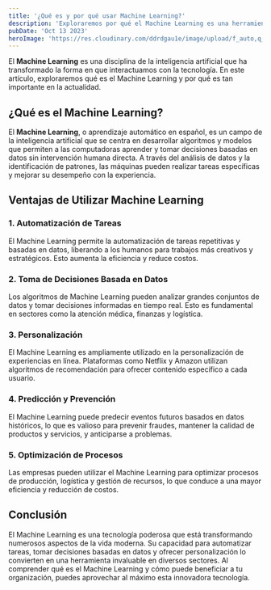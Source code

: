 ```yaml
---
title: '¿Qué es y por qué usar Machine Learning?'
description: 'Exploraremos por qué el Machine Learning es una herramienta poderosa.'
pubDate: 'Oct 13 2023'
heroImage: 'https://res.cloudinary.com/ddrdgau1e/image/upload/f_auto,q_auto/v1/blogt/jzeyta6st84xi9fdeyib'
---
```


El **Machine Learning** es una disciplina de la inteligencia artificial que ha transformado la forma en que interactuamos con la tecnología. En este artículo, exploraremos qué es el Machine Learning y por qué es tan importante en la actualidad.

## ¿Qué es el Machine Learning?

El **Machine Learning**, o aprendizaje automático en español, es un campo de la inteligencia artificial que se centra en desarrollar algoritmos y modelos que permiten a las computadoras aprender y tomar decisiones basadas en datos sin intervención humana directa. A través del análisis de datos y la identificación de patrones, las máquinas pueden realizar tareas específicas y mejorar su desempeño con la experiencia.

## Ventajas de Utilizar Machine Learning

### 1. Automatización de Tareas

El Machine Learning permite la automatización de tareas repetitivas y basadas en datos, liberando a los humanos para trabajos más creativos y estratégicos. Esto aumenta la eficiencia y reduce costos.

### 2. Toma de Decisiones Basada en Datos

Los algoritmos de Machine Learning pueden analizar grandes conjuntos de datos y tomar decisiones informadas en tiempo real. Esto es fundamental en sectores como la atención médica, finanzas y logística.

### 3. Personalización

El Machine Learning es ampliamente utilizado en la personalización de experiencias en línea. Plataformas como Netflix y Amazon utilizan algoritmos de recomendación para ofrecer contenido específico a cada usuario.

### 4. Predicción y Prevención

El Machine Learning puede predecir eventos futuros basados en datos históricos, lo que es valioso para prevenir fraudes, mantener la calidad de productos y servicios, y anticiparse a problemas.

### 5. Optimización de Procesos

Las empresas pueden utilizar el Machine Learning para optimizar procesos de producción, logística y gestión de recursos, lo que conduce a una mayor eficiencia y reducción de costos.

## Conclusión

El Machine Learning es una tecnología poderosa que está transformando numerosos aspectos de la vida moderna. Su capacidad para automatizar tareas, tomar decisiones basadas en datos y ofrecer personalización lo convierten en una herramienta invaluable en diversos sectores. Al comprender qué es el Machine Learning y cómo puede beneficiar a tu organización, puedes aprovechar al máximo esta innovadora tecnología.
